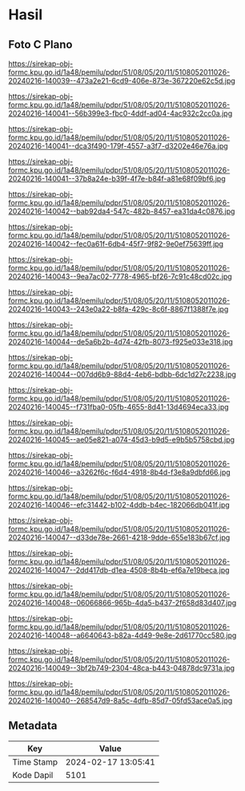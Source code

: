 # Hasil

## Foto C Plano

https://sirekap-obj-formc.kpu.go.id/1a48/pemilu/pdpr/51/08/05/20/11/5108052011026-20240216-140039--473a2e21-6cd9-406e-873e-367220e62c5d.jpg

https://sirekap-obj-formc.kpu.go.id/1a48/pemilu/pdpr/51/08/05/20/11/5108052011026-20240216-140041--56b399e3-fbc0-4ddf-ad04-4ac932c2cc0a.jpg

https://sirekap-obj-formc.kpu.go.id/1a48/pemilu/pdpr/51/08/05/20/11/5108052011026-20240216-140041--dca3f490-179f-4557-a3f7-d3202e46e76a.jpg

https://sirekap-obj-formc.kpu.go.id/1a48/pemilu/pdpr/51/08/05/20/11/5108052011026-20240216-140041--37b8a24e-b39f-4f7e-b84f-a81e68f09bf6.jpg

https://sirekap-obj-formc.kpu.go.id/1a48/pemilu/pdpr/51/08/05/20/11/5108052011026-20240216-140042--bab92da4-547c-482b-8457-ea31da4c0876.jpg

https://sirekap-obj-formc.kpu.go.id/1a48/pemilu/pdpr/51/08/05/20/11/5108052011026-20240216-140042--fec0a61f-6db4-45f7-9f82-9e0ef75639ff.jpg

https://sirekap-obj-formc.kpu.go.id/1a48/pemilu/pdpr/51/08/05/20/11/5108052011026-20240216-140043--9ea7ac02-7778-4965-bf26-7c91c48cd02c.jpg

https://sirekap-obj-formc.kpu.go.id/1a48/pemilu/pdpr/51/08/05/20/11/5108052011026-20240216-140043--243e0a22-b8fa-429c-8c6f-8867f1388f7e.jpg

https://sirekap-obj-formc.kpu.go.id/1a48/pemilu/pdpr/51/08/05/20/11/5108052011026-20240216-140044--de5a6b2b-4d74-42fb-8073-f925e033e318.jpg

https://sirekap-obj-formc.kpu.go.id/1a48/pemilu/pdpr/51/08/05/20/11/5108052011026-20240216-140044--007dd6b9-88d4-4eb6-bdbb-6dc1d27c2238.jpg

https://sirekap-obj-formc.kpu.go.id/1a48/pemilu/pdpr/51/08/05/20/11/5108052011026-20240216-140045--f731fba0-05fb-4655-8d41-13d4694eca33.jpg

https://sirekap-obj-formc.kpu.go.id/1a48/pemilu/pdpr/51/08/05/20/11/5108052011026-20240216-140045--ae05e821-a074-45d3-b9d5-e9b5b5758cbd.jpg

https://sirekap-obj-formc.kpu.go.id/1a48/pemilu/pdpr/51/08/05/20/11/5108052011026-20240216-140046--a3262f6c-f6d4-4918-8b4d-f3e8a9dbfd66.jpg

https://sirekap-obj-formc.kpu.go.id/1a48/pemilu/pdpr/51/08/05/20/11/5108052011026-20240216-140046--efc31442-b102-4ddb-b4ec-182066db041f.jpg

https://sirekap-obj-formc.kpu.go.id/1a48/pemilu/pdpr/51/08/05/20/11/5108052011026-20240216-140047--d33de78e-2661-4218-9dde-655e183b67cf.jpg

https://sirekap-obj-formc.kpu.go.id/1a48/pemilu/pdpr/51/08/05/20/11/5108052011026-20240216-140047--2dd417db-d1ea-4508-8b4b-ef6a7e19beca.jpg

https://sirekap-obj-formc.kpu.go.id/1a48/pemilu/pdpr/51/08/05/20/11/5108052011026-20240216-140048--06066866-965b-4da5-b437-2f658d83d407.jpg

https://sirekap-obj-formc.kpu.go.id/1a48/pemilu/pdpr/51/08/05/20/11/5108052011026-20240216-140048--a6640643-b82a-4d49-9e8e-2d61770cc580.jpg

https://sirekap-obj-formc.kpu.go.id/1a48/pemilu/pdpr/51/08/05/20/11/5108052011026-20240216-140049--3bf2b749-2304-48ca-b443-04878dc9731a.jpg

https://sirekap-obj-formc.kpu.go.id/1a48/pemilu/pdpr/51/08/05/20/11/5108052011026-20240216-140040--268547d9-8a5c-4dfb-85d7-05fd53ace0a5.jpg


## Metadata

| Key        | Value               |
| ---------- | ------------------- |
| Time Stamp | 2024-02-17 13:05:41 |
| Kode Dapil | 5101                |



